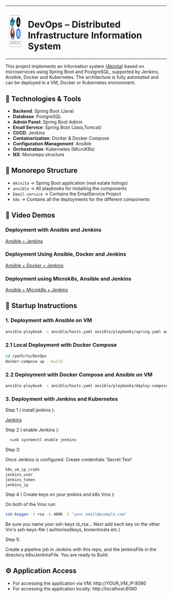 <table>
  <tr>
    <td>
      <img src="https://github.com/ZachariasLiodakis/DevOps/blob/main/Deployment.png?raw=true" alt="DevOps" height="120" />
    </td>
    <td style="vertical-align: middle;">
      <h1>DevOps – Distributed Infrastructure Information System</h1>
    </td>
  </tr>
</table>

This project implements an information system ([Akinita](https://github.com/ZachariasLiodakis/Akinita)) based on microservices using Spring Boot and PostgreSQL, supported by Jenkins, Ansible, Docker and Kubernetes. The architecture is fully automated and can be deployed in a VM, Docker or Kubernetes environment. 

## 🔧 Technologies & Tools

- **Backend**: Spring Boot (Java)
- **Database**: PostgreSQL
- **Admin Panel**: Spring Boot Admin
- **Email Service**: Spring Boot (Java,Tomcat)
- **CI/CD**: Jenkins
- **Containerization**: Docker & Docker Compose
- **Configuration Management**: Ansible
- **Orchestration**: Kubernetes (MicroK8s)
- **ΝΧ**: Monorepo structure

## 📁 Monorepo Structure

- `Akinita` → Spring Boot application (real estate listings)
- `ansible` → All playbooks for installing the components
- `Email-service` → Contains the EmailService Project 
- `k8s` → Contains all the deployments for the different components

## 🎥 Video Demos

### Deployment with Ansible and Jenkins
  [Ansible + Jenkins](https://youtu.be/jS-u3wXZ59Y)

### Deployment Using Ansible, Docker and Jenkins
  [Ansible + Docker + Jenkins](https://youtu.be/DldWStTcoOI)

### Deployment using Microk8s, Ansible and Jenkins
  [Ansible + Microk8s + Jenkins](https://youtu.be/n4xYRxjVICY)

## 🚀 Startup Instructions

### 1. Deployment with Ansible on VM
```bash
ansible-playbook -i ansible/hosts.yaml ansible/playbooks/spring.yaml ansible/playbooks/email.yaml -e "vm_ip=YOUR_VM_IP"
```

### 2.1 Local Deployment with Docker Compose

```bash
cd /path/to/DevOps
docker-compose up --build
```

### 2.2 Deployment with Docker Compose and Ansible on VM
```bash
ansible-playbook -i ansible/hosts.yaml ansible/playbooks/deploy-compose.yaml -e "vm_ip=YOUR_VM_IP"
```
### 3. Deployment with Jenkins and Kubernetes

  Step 1 ( install jenkins ):

  [Jenkins](https://www.jenkins.io/doc/book/installing/linux/)
  
  Step 2 ( enable Jenkins ):
  ```bash
    sudo systemctl enable jenkins
  ```
  Step 3:

  Once Jenkins is configured. Create credentials 'Secret Text'

    k8s_vm_ip_creds	
    jenkins_user	
    jenkins_token	
    jenkins_ip

  Step 4 ( Create keys on your jenkins and k8s Vms ):

  On both of the Vms run:
  ```bash
  ssh-keygen -t rsa -b 4096 -C "your_email@example.com"
  ```

  Be sure you name your ssh-keys id_rsa...
  Next add each key on the other Vm's ssh-keys-file ( auhtorisedkeys, knownhosts etc.)

  Step 5:

  Create a pipeline job in Jenkins with this repo, and the jenkinsFile in the directory k8s/JenkinsFile.
  You are ready to Build.
  
## ⚙️ Application Access
- For accessing the application via VM: http://YOUR_VM_IP:8080
- For accessing the application locally: http://localhost:8080
